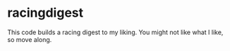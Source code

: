 # racingdigest
This code builds a racing digest to my liking.  You might not like what I like, so move along.
